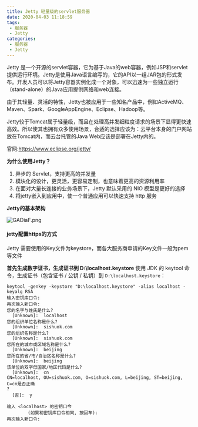 ```yaml
---
title: Jetty 轻量级的servlet服务器
date: 2020-04-03 11:18:59
tags:
 - 服务器
 - Jetty
categories:
 - 服务器
 - Jetty
---
```


Jetty 是一个开源的servlet容器，它为基于Java的web容器，例如JSP和servlet提供运行环境。Jetty是使用Java语言编写的，它的API以一组JAR包的形式发布。开发人员可以将Jetty容器实例化成一个对象，可以迅速为一些独立运行（stand-alone）的Java应用提供网络和web连接。

由于其轻量、灵活的特性，Jetty也被应用于一些知名产品中，例如ActiveMQ、Maven、Spark、GoogleAppEngine、Eclipse、Hadoop等。

Jetty较于Tomcat属于轻量级，而且在处理高并发细粒度请求的场景下显得更快速高效。所以使其也拥有众多使用场景，合适的选择应该为：云平台本身的门户网站放在Tomcat内，而云台托管的Java Web应该是部署在Jetty内的。

<!--more-->

官网:<https://www.eclipse.org/jetty/>

**为什么使用Jetty？**

1. 异步的 Servlet，支持更高的并发量  
2. 模块化的设计，更灵活，更容易定制，也意味着更高的资源利用率
3. 在面对大量长连接的业务场景下，Jetty 默认采用的 NIO 模型是更好的选择
4. 将jetty嵌入到应用中，使一个普通应用可以快速支持 http 服务

**Jetty的基本架构**

![GADiaF.png](https://s1.ax1x.com/2020/03/28/GADiaF.png)



#### jetty配置https的方式

Jetty 需要使用的Key文件为keystore，而各大服务商申请的Key文件一般为pem等文件

**首先生成数字证书，生成证书到 D:\localhost.keystore**
使用 JDK 的 keytool 命令，生成证书（包含证书 / 公钥 / 私钥）到 `D:\localhost.keystore`：

```
keytool -genkey -keystore "D:\localhost.keystore" -alias localhost -keyalg RSA
输入密钥库口令:
再次输入新口令:
您的名字与姓氏是什么?
  [Unknown]:  localhost
您的组织单位名称是什么?
  [Unknown]:  sishuok.com
您的组织名称是什么?
  [Unknown]:  sishuok.com
您所在的城市或区域名称是什么?
  [Unknown]:  beijing
您所在的省/市/自治区名称是什么?
  [Unknown]:  beijing
该单位的双字母国家/地区代码是什么?
  [Unknown]:  cn
CN=localhost, OU=sishuok.com, O=sishuok.com, L=beijing, ST=beijing, C=cn是否正确
?
  [否]:  y

输入 <localhost> 的密钥口令
        (如果和密钥库口令相同, 按回车):
再次输入新口令:
```

